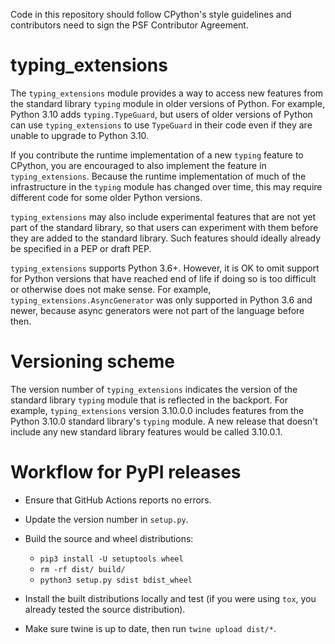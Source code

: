 Code in this repository should follow CPython's style guidelines and
contributors need to sign the PSF Contributor Agreement.

# typing_extensions

The `typing_extensions` module provides a way to access new features from the standard
library `typing` module in older versions of Python. For example, Python 3.10 adds
`typing.TypeGuard`, but users of older versions of Python can use `typing_extensions` to
use `TypeGuard` in their code even if they are unable to upgrade to Python 3.10.

If you contribute the runtime implementation of a new `typing` feature to CPython, you
are encouraged to also implement the feature in `typing_extensions`. Because the runtime
implementation of much of the infrastructure in the `typing` module has changed over
time, this may require different code for some older Python versions.

`typing_extensions` may also include experimental features that are not yet part of the
standard library, so that users can experiment with them before they are added to the
standard library. Such features should ideally already be specified in a PEP or draft
PEP.

`typing_extensions` supports Python 3.6+. However, it is OK to omit support for Python versions that have
reached end of life if doing so is too difficult or otherwise does not make sense. For
example, `typing_extensions.AsyncGenerator` was only supported in Python 3.6 and newer, because async 
generators were not part of the language before then.

# Versioning scheme

The version number of `typing_extensions` indicates the version of the standard library `typing`
module that is reflected in the backport. For example, `typing_extensions` version
3.10.0.0 includes features from the Python 3.10.0 standard library's `typing` module. A
new release that doesn't include any new standard library features would be called
3.10.0.1.

# Workflow for PyPI releases

- Ensure that GitHub Actions reports no errors.

- Update the version number in `setup.py`.

- Build the source and wheel distributions:

  - `pip3 install -U setuptools wheel`
  - `rm -rf dist/ build/`
  - `python3 setup.py sdist bdist_wheel`

- Install the built distributions locally and test (if you were using `tox`, you already
  tested the source distribution).

- Make sure twine is up to date, then run `twine upload dist/*`.
